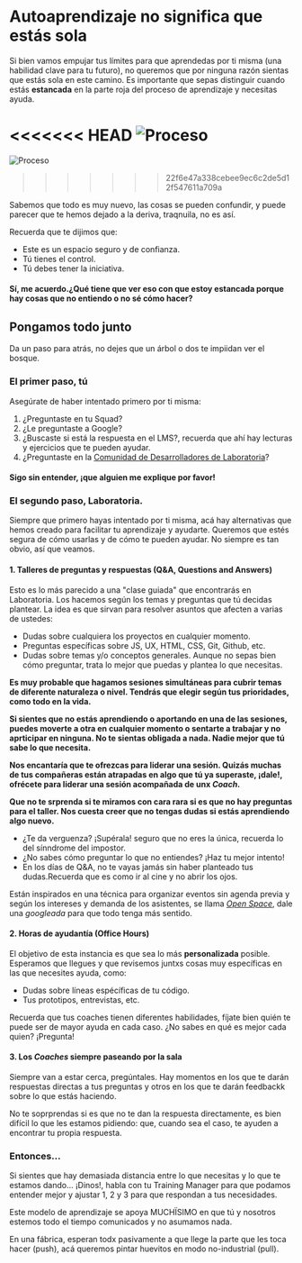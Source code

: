# Autoaprendizaje no significa que estás sola
Si bien vamos empujar tus límites para que aprendedas por ti misma (una habilidad clave para tu futuro), no queremos que por ninguna razón sientas que estás sola en este camino. Es importante que sepas distinguir cuando estás **estancada** en la parte roja del proceso de aprendizaje y necesitas ayuda.

<<<<<<< HEAD
![Proceso](/img/sem1_caos.png)
=======
![Proceso](/img/sem1_caos.PNG)
>>>>>>> 22f6e47a338cebee9ec6c2de5d12f547611a709a

Sabemos que todo es muy nuevo, las cosas se pueden confundir, y puede parecer que te hemos dejado a la deriva, traqnuila, no es así.

Recuerda que te dijimos que:
- Este es un espacio seguro y de confianza.
- Tú tienes el control.
- Tú debes tener la iniciativa.

#### **Sí, me acuerdo.¿Qué tiene que ver eso con que estoy estancada porque hay cosas que no entiendo o no sé cómo hacer?**

## Pongamos todo junto
Da un paso para atrás, no dejes que un árbol o dos te impiidan ver el bosque.
### El primer paso, tú
Asegúrate de haber intentado primero por ti misma:
1. ¿Preguntaste en tu Squad?
2. ¿Le preguntaste a Google?
3. ¿Buscaste si está la respuesta en el LMS?, recuerda que ahí hay lecturas y ejercicios que te pueden ayudar.
4. ¿Preguntaste en la [Comunidad de Desarrolladores de Laboratoria](httpd://community.laboratoria.la)?

#### Sigo sin entender, ¡que alguien me explique por favor!
### El segundo paso, Laboratoria.
Siempre que primero hayas intentado por ti misma, acá hay alternativas que hemos creado para facilitar tu aprendizaje y ayudarte. Queremos que estés segura de cómo usarlas y de cómo te pueden ayudar. No siempre es tan obvio, así que veamos.
#### 1. Talleres de preguntas y respuestas (Q&A, Questions and Answers)
Esto es lo más parecido a una "clase guiada" que encontrarás en Laboratoria. Los hacemos según los temas y preguntas que tú decidas plantear. La idea es que sirvan para resolver asuntos que afecten a varias de ustedes:

- Dudas sobre cualquiera los proyectos en cualquier momento.
- Preguntas específicas sobre JS, UX, HTML, CSS, Git, Github, etc.
- Dudas sobre temas y/o conceptos generales. Aunque no sepas bien cómo preguntar, trata lo mejor que puedas y plantea lo que necesitas.

**Es muy probable que hagamos sesiones simultáneas para cubrir temas de diferente naturaleza o nivel. Tendrás que elegir según tus prioridades, como todo en la vida.**

**Si sientes que no estás aprendiendo o aportando en una de las sesiones, puedes moverte a otra en cualquier momento o sentarte a trabajar y no aprticipar en ninguna. No te sientas obligada a nada. Nadie mejor que tú sabe lo que necesita.**

**Nos encantaría que te ofrezcas para liderar una sesión. Quizás muchas de tus compañeras están atrapadas en algo que tú ya superaste, ¡dale!, ofrécete para liderar una sesión acompañada de unx _Coach_.**

**Que no te srprenda si te miramos con cara rara si es que no hay preguntas para el taller. Nos cuesta creer que no tengas dudas si estás aprendiendo algo nuevo.**

- ¿Te da verguenza? ¡Supérala! seguro que no eres la única, recuerda lo del sínndrome del impostor.
- ¿No sabes cómo preguntar lo que no entiendes? ¡Haz tu mejor intento!
- En los días de Q&A, no te vayas jamás sin haber planteado tus dudas.Recuerda que es como ir al cine y no abrir los ojos.

Están inspirados en una técnica para organizar eventos sin agenda previa y según los intereses y demanda de los asistentes, se llama [_Open Space_](https://www.youtube.com/watch?v=NxIMFw1PUhg), dale una _googleada_ para que todo tenga más sentido.

#### 2. Horas de ayudantía (Office Hours)
El objetivo de esta instancia es que sea lo más **personalizada** posible. Esperamos que llegues y que revisemos juntxs cosas muy específicas en las que necesites ayuda, como:

- Dudas sobre líneas espécíficas de tu código.
- Tus prototipos, entrevistas, etc.

Recuerda que tus coaches tienen diferentes habilidades, fíjate bien quién te puede ser de mayor ayuda en cada caso. ¿No sabes en qué es mejor cada quien? ¡Pregunta!

#### 3. Los _Coaches_ siempre paseando por la sala
Siempre van a estar cerca, pregúntales. Hay momentos en los que te darán respuestas directas a tus preguntas y otros en los que te darán feedbackk sobre lo que estás haciendo.

No te soprprendas si es que no te dan la respuesta directamente, es bien difícil lo que les estamos pidiendo: que, cuando sea el caso, te ayuden a encontrar tu propia respuesta.

### Entonces...
Si sientes que hay demasiada distancia entre lo que necesitas y lo que te estamos dando... ¡Dinos!, habla con tu Training Manager para que podamos entender mejor y ajustar 1, 2 y 3 para que respondan a tus necesidades.

Este modelo de aprendizaje se apoya MUCHÏSIMO en que tú y nosotros estemos todo el tiempo comunicados y no asumamos nada.

En una fábrica, esperan todx pasivamente a que llege la parte que les toca hacer (push), acá queremos pintar huevitos en modo no-industrial (pull).
